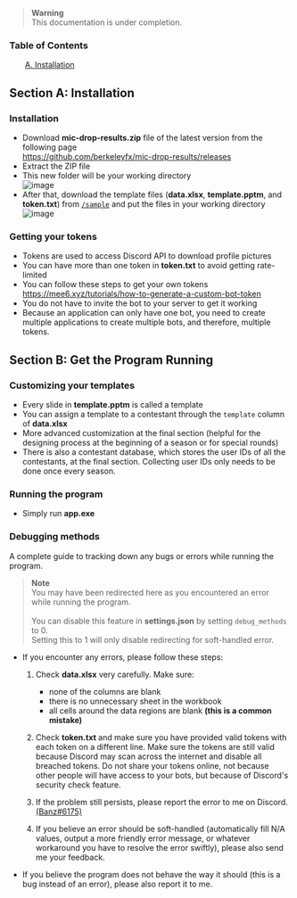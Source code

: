 > **Warning**<br>
> This documentation is under completion.

### Table of Contents
&emsp;&emsp;[A. Installation](#section-a-installation)

## Section A: Installation

### Installation
- Download **mic-drop-results.zip** file of the latest version from the following page<br>https://github.com/berkeleyfx/mic-drop-results/releases
- Extract the ZIP file
- This new folder will be your working directory<br>![image](https://user-images.githubusercontent.com/106049382/195757100-d220565d-360f-460b-920a-5754877219bd.png)
- After that, download the template files (**data.xlsx**, **template.pptm**, and **token.txt**) from [`/sample`](./sample) and put the files in your working directory<br>![image](https://user-images.githubusercontent.com/106049382/195757406-5fb450db-f959-4219-abf4-989b54d7831f.png)

### Getting your tokens
- Tokens are used to access Discord API to download profile pictures
- You can have more than one token in **token.txt** to avoid getting rate-limited
- You can follow these steps to get your own tokens<br>https://mee6.xyz/tutorials/how-to-generate-a-custom-bot-token
- You do not have to invite the bot to your server to get it working
- Because an application can only have one bot, you need to create multiple applications to create multiple bots, and therefore, multiple tokens.

## Section B: Get the Program Running

### Customizing your templates
- Every slide in **template.pptm** is called a template
- You can assign a template to a contestant through the `template` column of **data.xlsx**
- More advanced customization at the final section (helpful for the designing process at the beginning of a season or for special rounds)
- There is also a contestant database, which stores the user IDs of all the contestants, at the final section. Collecting user IDs only needs to be done once every season.

### Running the program
- Simply run **app.exe**

### Debugging methods
A complete guide to tracking down any bugs or errors while running the program.

> **Note**<br>
> You may have been redirected here as you encountered an error while running the program.<br><br>
> You can disable this feature in **settings.json** by setting `debug_methods` to 0.<br>
> Setting this to 1 will only disable redirecting for soft-handled error.

- If you encounter any errors, please follow these steps:

  1. Check **data.xlsx** very carefully. Make sure:
      - none of the columns are blank 
      - there is no unnecessary sheet in the workbook
      - all cells around the data regions are blank **(this is a common mistake)**

  2. Check **token.txt** and make sure you have provided valid tokens with each token on a different line. Make sure the tokens are still valid because Discord may scan across the internet and disable all breached tokens. Do not share your tokens online, not because other people will have access to your bots, but because of Discord's security check feature.
  3. If the problem still persists, please report the error to me on Discord. [(Banz#6175)](https://discord.com/users/1010885414850154587)
  4. If you believe an error should be soft-handled (automatically fill N/A values, output a more friendly error message, or whatever workaround you have to resolve the error swiftly), please also send me your feedback.

- If you believe the program does not behave the way it should (this is a bug instead of an error), please also report it to me.
